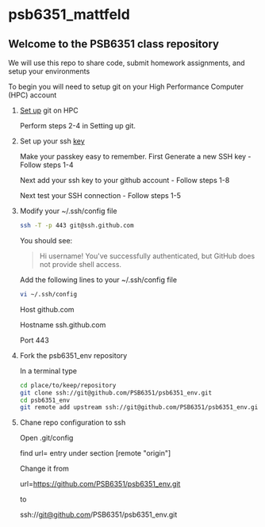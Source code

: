 # psb6351_mattfeld

## Welcome to the PSB6351 class repository

We will use this repo to share code, submit homework assignments, and setup your environments

To begin you will need to setup git on your High Performance Computer (HPC) account

1. [Set up](https://help.github.com/articles/set-up-git/) git on HPC

    Perform steps 2-4 in Setting up git.

2. Set up your ssh [key](https://help.github.com/articles/connecting-to-github-with-ssh/)

    Make your passkey easy to remember.
    First Generate a new SSH key - Follow steps 1-4
    
    Next add your ssh key to your github account - Follow steps 1-8
    
    Next test your SSH connection - Follow steps 1-5

3. Modify your ~/.ssh/config file

    ```bash
    ssh -T -p 443 git@ssh.github.com
    ```
    
    You should see:
    
    > Hi username! You've successfully authenticated, but GitHub does not provide shell access.
    
    Add the following lines to your ~/.ssh/config file
    
    ```bash
    vi ~/.ssh/config
    ```

    Host github.com
    
    Hostname ssh.github.com
    
    Port 443
    
4. Fork the psb6351_env repository

    In a terminal type
    
    ```bash
    cd place/to/keep/repository
    git clone ssh://git@github.com/PSB6351/psb6351_env.git
    cd psb6351_env
    git remote add upstream ssh://git@github.com/PSB6351/psb6351_env.git
    ```
5. Chane repo configuration to ssh

    Open .git/config
    
    find url= entry under section [remote "origin"]
    
    Change it from 
    
    url=https://github.com/PSB6351/psb6351_env.git
    
    to
    
    ssh://git@github.com/PSB6351/psb6351_env.git
    
    
    
